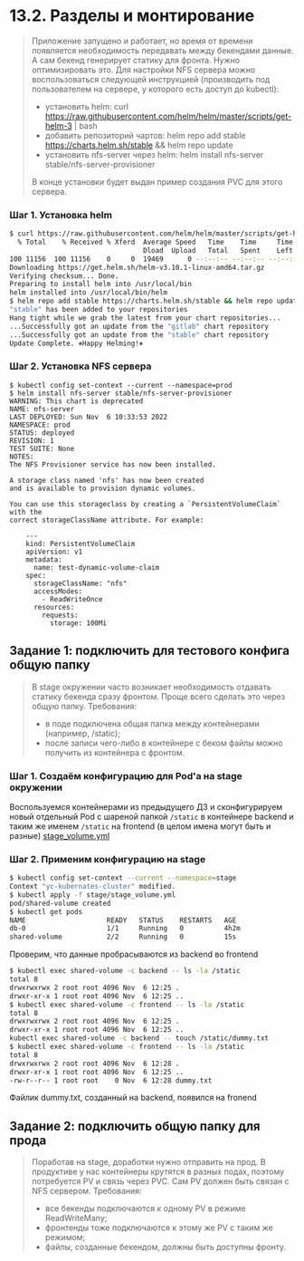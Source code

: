 # 13.2. Разделы и монтирование
>Приложение запущено и работает, но время от времени появляется необходимость передавать между бекендами данные. А сам бекенд генерирует статику для фронта. Нужно оптимизировать это.
>Для настройки NFS сервера можно воспользоваться следующей инструкцией (производить под пользователем на сервере, у которого есть доступ до kubectl):
>* установить helm: curl https://raw.githubusercontent.com/helm/helm/master/scripts/get-helm-3 | bash
>* добавить репозиторий чартов: helm repo add stable https://charts.helm.sh/stable && helm repo update
>* установить nfs-server через helm: helm install nfs-server stable/nfs-server-provisioner
>
>В конце установки будет выдан пример создания PVC для этого сервера.

### Шаг 1. Установка helm

```bash
$ curl https://raw.githubusercontent.com/helm/helm/master/scripts/get-helm-3 | bash
  % Total    % Received % Xferd  Average Speed   Time    Time     Time  Current
                                 Dload  Upload   Total   Spent    Left  Speed
100 11156  100 11156    0     0  19469      0 --:--:-- --:--:-- --:--:-- 19435
Downloading https://get.helm.sh/helm-v3.10.1-linux-amd64.tar.gz
Verifying checksum... Done.
Preparing to install helm into /usr/local/bin
helm installed into /usr/local/bin/helm
$ helm repo add stable https://charts.helm.sh/stable && helm repo update
"stable" has been added to your repositories
Hang tight while we grab the latest from your chart repositories...
...Successfully got an update from the "gitlab" chart repository
...Successfully got an update from the "stable" chart repository
Update Complete. ⎈Happy Helming!⎈
```

### Шаг 2. Установка NFS сервера

```
$ kubectl config set-context --current --namespace=prod
$ helm install nfs-server stable/nfs-server-provisioner
WARNING: This chart is deprecated
NAME: nfs-server
LAST DEPLOYED: Sun Nov  6 10:33:53 2022
NAMESPACE: prod
STATUS: deployed
REVISION: 1
TEST SUITE: None
NOTES:
The NFS Provisioner service has now been installed.

A storage class named 'nfs' has now been created
and is available to provision dynamic volumes.

You can use this storageclass by creating a `PersistentVolumeClaim` with the
correct storageClassName attribute. For example:

    ---
    kind: PersistentVolumeClaim
    apiVersion: v1
    metadata:
      name: test-dynamic-volume-claim
    spec:
      storageClassName: "nfs"
      accessModes:
        - ReadWriteOnce
      resources:
        requests:
          storage: 100Mi
```

## Задание 1: подключить для тестового конфига общую папку
>В stage окружении часто возникает необходимость отдавать статику бекенда сразу фронтом. Проще всего сделать это через общую папку. Требования:
>* в поде подключена общая папка между контейнерами (например, /static);
>* после записи чего-либо в контейнере с беком файлы можно получить из контейнера с фронтом.

### Шаг 1. Создаём конфигурацию для Pod'а на stage окружении

Воспользуемся контейнерами из предыдущего ДЗ и сконфигурируем новый отдельный Pod с шареной папкой `/static` в контейнере backend и таким же именем `/static` на frontend (в целом имена могут быть и разные)
[stage_volume.yml](./stage_volume.yml)

### Шаг 2. Применим конфигурацию на stage

```bash
$ kubectl config set-context --current --namespace=stage
Context "yc-kubernates-cluster" modified.
$ kubectl apply -f stage/stage_volume.yml
pod/shared-volume created
$ kubectl get pods
NAME                    READY   STATUS    RESTARTS   AGE
db-0                    1/1     Running   0          4h2m
shared-volume           2/2     Running   0          15s
```

Проверим, что данные пробрасываются из backend во frontend

```bash
$ kubectl exec shared-volume -c backend -- ls -la /static
total 8
drwxrwxrwx 2 root root 4096 Nov  6 12:25 .
drwxr-xr-x 1 root root 4096 Nov  6 12:25 ..
$ kubectl exec shared-volume -c frontend -- ls -la /static
total 8
drwxrwxrwx 2 root root 4096 Nov  6 12:25 .
drwxr-xr-x 1 root root 4096 Nov  6 12:25 ..
kubectl exec shared-volume -c backend -- touch /static/dummy.txt
$ kubectl exec shared-volume -c frontend -- ls -la /static
total 8
drwxrwxrwx 2 root root 4096 Nov  6 12:28 .
drwxr-xr-x 1 root root 4096 Nov  6 12:25 ..
-rw-r--r-- 1 root root    0 Nov  6 12:28 dummy.txt
```
Файлик dummy.txt, созданный на backend, появился на fronend


## Задание 2: подключить общую папку для прода
>Поработав на stage, доработки нужно отправить на прод. В продуктиве у нас контейнеры крутятся в разных подах, поэтому потребуется PV и связь через PVC. Сам PV должен быть связан с NFS сервером. Требования:
>* все бекенды подключаются к одному PV в режиме ReadWriteMany;
>* фронтенды тоже подключаются к этому же PV с таким же режимом;
>* файлы, созданные бекендом, должны быть доступны фронту.
